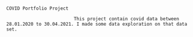                                                                        COVID Portfolio Project 
                                                                       
                             This project contain covid data between 28.01.2020 to 30.04.2021. I made some data exploration on that data set.
